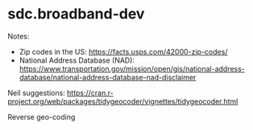 # sdc.broadband-dev

Notes:
- Zip codes in the US: https://facts.usps.com/42000-zip-codes/
- National Address Database (NAD): https://www.transportation.gov/mission/open/gis/national-address-database/national-address-database-nad-disclaimer


Neil suggestions:
https://cran.r-project.org/web/packages/tidygeocoder/vignettes/tidygeocoder.html

Reverse geo-coding